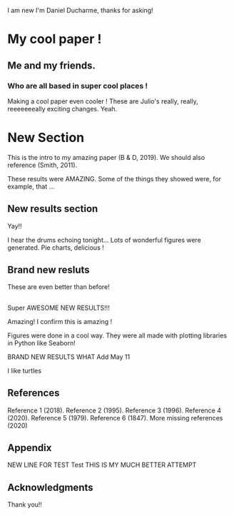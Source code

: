 I am new
I'm Daniel Ducharme, thanks for asking!

# My cool paper !
## Me and my friends.
### Who are all based in super cool places !

Making a cool paper even cooler !
These are Julio's really, really, reeeeeeeally exciting changes. Yeah.

# New Section
This is the intro to my amazing paper (B & D, 2019).
We should also reference (Smith, 2011).

These results were AMAZING.
Some of the things they showed were, for example, that ...

## New results section
Yay!!

I hear the drums echoing tonight...
Lots of wonderful figures were generated.
Pie charts, delicious !

## Brand new resluts

These are even better than before!


##

Super AWESOME NEW RESULTS!!!

Amazing!
I confirm this is amazing ! 

Figures were done in a cool way.
They were all made with plotting libraries in Python like Seaborn!

BRAND NEW RESULTS WHAT
Add May 11

I like turtles

## References
Reference 1 (2018).
Reference 2 (1995).
Reference 3 (1996).
Reference 4 (2020).
Reference 5 (1979).
Reference 6 (1847).
More missing references (2020)

## Appendix
NEW LINE FOR TEST
Test
THIS IS MY MUCH BETTER ATTEMPT

## Acknowledgments
Thank you!!
